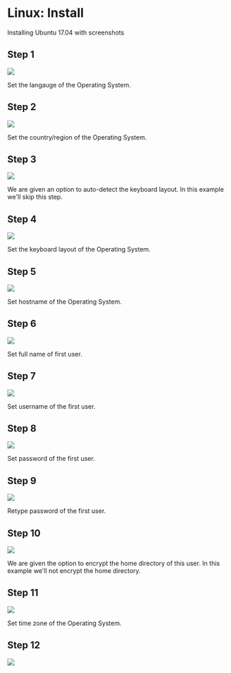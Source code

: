 # Linux: Install

Installing Ubuntu 17.04 with screenshots

## Step 1

![](https://github.com/barend-erasmus/linux-install/raw/master/images/image-1.png)

Set the langauge of the Operating System.

## Step 2

![](https://github.com/barend-erasmus/linux-install/raw/master/images/image-2.png)

Set the country/region of the Operating System.

## Step 3

![](https://github.com/barend-erasmus/linux-install/raw/master/images/image-3.png)

We are given an option to auto-detect the keyboard layout. In this example we'll skip this step.

## Step 4

![](https://github.com/barend-erasmus/linux-install/raw/master/images/image-4.png)

Set the keyboard layout of the Operating System.

## Step 5

![](https://github.com/barend-erasmus/linux-install/raw/master/images/image-5.png)

Set hostname of the Operating System.

## Step 6

![](https://github.com/barend-erasmus/linux-install/raw/master/images/image-6.png)

Set full name of first user.

## Step 7

![](https://github.com/barend-erasmus/linux-install/raw/master/images/image-7.png)

Set username of the first user.

## Step 8

![](https://github.com/barend-erasmus/linux-install/raw/master/images/image-8.png)

Set password of the first user.

## Step 9

![](https://github.com/barend-erasmus/linux-install/raw/master/images/image-9.png)

Retype password of the first user.

## Step 10

![](https://github.com/barend-erasmus/linux-install/raw/master/images/image-10.png)

We are given the option to encrypt the home directory of this user. In this example we'll not encrypt the home directory.

## Step 11

![](https://github.com/barend-erasmus/linux-install/raw/master/images/image-11.png)

Set time zone of the Operating System.

## Step 12

![](https://github.com/barend-erasmus/linux-install/raw/master/images/image-12.png)